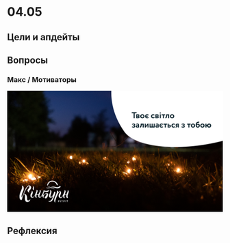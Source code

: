 # 04.05

## Цели и апдейты



## Вопросы

### Макс / Мотиваторы

![](../../../.gitbook/assets/image%20%2853%29.png)



## Рефлексия

